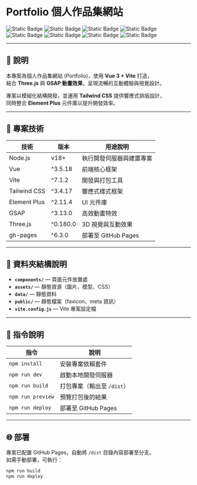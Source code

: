 # Portfolio 個人作品集網站

![Static Badge](https://img.shields.io/badge/Vue3-35495E?style=for-the-badge&logo=vuedotjs&logoColor=4FC08D) 
![Static Badge](https://img.shields.io/badge/Vite-646CFF?style=for-the-badge&logo=vite&logoColor=white) 
![Static Badge](https://img.shields.io/badge/TailwindCSS-06B6D4?style=for-the-badge&logo=tailwindcss&logoColor=white) 
![Static Badge](https://img.shields.io/badge/Element%20Plus-409EFF?style=for-the-badge&logo=element&logoColor=white) 
![Static Badge](https://img.shields.io/badge/GSAP-88CE02?style=for-the-badge&logo=greensock&logoColor=white) 
![Static Badge](https://img.shields.io/badge/Three.js-000000?style=for-the-badge&logo=three.js&logoColor=white) 
![Static Badge](https://img.shields.io/badge/Node.js-339933?style=for-the-badge&logo=nodedotjs&logoColor=white) 
![Static Badge](https://img.shields.io/badge/NPM-CB3837?style=for-the-badge&logo=npm&logoColor=white)

---

## 📖 說明

本專案為個人作品集網站 (Portfolio)，使用 **Vue 3 + Vite** 打造，  
結合 **Three.js** 與 **GSAP 動畫效果**，呈現流暢的互動體驗與視覺設計。  

專案以模組化結構開發，並運用 **Tailwind CSS** 提供響應式排版設計，  
同時整合 **Element Plus** 元件庫以提升開發效率。

---

## 🧩 專案技術

| 技術 | 版本 | 用途說明 |
|------|------|----------|
| Node.js | v18+ | 執行開發伺服器與建置專案 |
| Vue | ^3.5.18 | 前端核心框架 |
| Vite | ^7.1.2 | 開發與打包工具 |
| Tailwind CSS | ^3.4.17 | 響應式樣式框架 |
| Element Plus | ^2.11.4 | UI 元件庫 |
| GSAP | ^3.13.0 | 高效動畫特效 |
| Three.js | ^0.180.0 | 3D 視覺與互動效果 |
| gh-pages | ^6.3.0 | 部署至 GitHub Pages |

---

## 📂 資料夾結構說明

- **`components/`** — 頁面元件放置處  
- **`assets/`** — 靜態資源（圖片、模型、CSS）  
- **`data/`** — 靜態資料  
- **`public/`** — 靜態檔案（favicon、meta 資訊）  
- **`vite.config.js`** — Vite 專案設定檔  

---

## 🚀 指令說明

| 指令 | 說明 |
|------|------|
| `npm install` | 安裝專案依賴套件 |
| `npm run dev` | 啟動本地開發伺服器 |
| `npm run build` | 打包專案（輸出至 `/dist`） |
| `npm run preview` | 預覽打包後的結果 |
| `npm run deploy` | 部署至 GitHub Pages |

---

## 🌐 部署

專案已配置 GitHub Pages，自動將 `/dist` 目錄內容部署至分支。  
如需手動部署，可執行：

```bash
npm run build
npm run deploy
